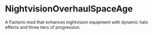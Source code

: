 # NightvisionOverhaulSpaceAge
A Factorio mod that enhances nightvision equipment with dynamic halo effects and three tiers of progression.
